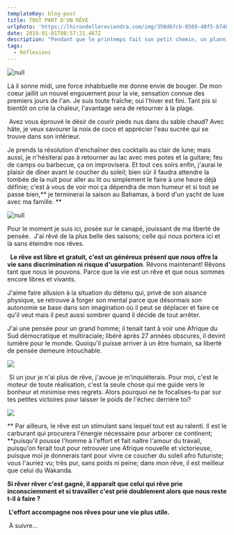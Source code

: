 ```yaml
---
templateKey: blog-post
title: TOUT PART D'UN RÊVE
urlphoto: 'https://lhirondellereviendra.com/img/350d6fcb-0569-40f5-b748-3fb604a66459.jpeg'
date: 2019-01-01T08:57:21.467Z
description: "Pendant que le printemps fait son petit chemin, un planning montagneux se dresse sur le mien. Paniquer ou garder la pêche, il faudra choisir au plus vite. \PDepuis quelques jours le temps s'est rajeuni, moins frais le vent qui souffle, le soleil luit avec plus de précisions et les journées se rallongent pour le bonheur de tous. Un nouvel atmosphère comme pour nous dire qu'on a assez dormi."
tags:
  - Réflexions
---
```

![null](/img/350d6fcb-0569-40f5-b748-3fb604a66459.jpeg)

 Là il sonne midi, une force inhabituelle me donne envie de bouger. De mon coeur jaillit un nouvel engouement pour la vie, sensation connue des premiers jours de l'an. Je suis toute fraîche; oui l'hiver est fini. Tant pis si bientôt on crie la chaleur, l'avantage sera de retourner à la plage.

 Avez vous éprouvé le désir de courir pieds nus dans du sable chaud? Avec hâte, je veux savourer la noix de coco et apprécier l'eau sucrée qui se trouve dans son intérieur. 

Je prends la résolution d'enchaîner des cocktails au clair de lune; mais aussi, je n'hésiterai pas à retourner au lac avec mes potes et la guitare; feu de camps ou barbecue, ça on improvisera. Et tout ces soirs enfin, j'aurai le plaisir de dîner avant le coucher du soleil; bien sûr il faudra attendre la tombée de la nuit pour aller au lit ou simplement le faire à une heure déjà définie; c'est à vous de voir moi ça dépendra de mon humeur et si tout se passe bien,** je terminerai la saison au Bahamas, à bord d'un yacht de luxe avec ma famille. **

![null](/img/50072399_496516507538937_3069860044121047040_n.jpg)

Pour le moment je suis ici, posée sur le canapé, jouissant de ma liberté de pensée.  J'ai rêvé de la plus belle des saisons; celle qui nous portera ici et là sans éteindre nos rêves.

**  Le rêve est libre et gratuit, c'est un généreux présent que nous offre la vie sans discrimination ni risque d'usurpation**. Rêvons maintenant! Rêvons tant que nous le pouvons. Parce que la vie est un rêve et que nous sommes encore libres et vivants.

 J'aime faire allusion à la situation du détenu qui, privé de son aisance physique, se retrouve à forger son mental parce que désormais son autonomie se base dans son imagination où il peut se déplacer et faire ce qu'il veut mais il peut aussi sombrer quand il décide de tout arrêter. 

J'ai une pensée pour un grand homme; il tenait tant à voir une Afrique du Sud démocratique et multiraciale; libéré après 27 années obscures, il devint lumière pour le monde. Quoiqu'il puisse arriver à un être humain, sa liberté de pensée demeure intouchable. 

![](/img/50323480_491823004557911_2942706283192516608_n.png)

 Si un jour je n'ai plus de rêve, j'avoue je m'inquiéterais. Pour moi, c'est le moteur de toute réalisation, c'est la seule chose qui me guide vers le bonheur et minimise mes regrets. Alors pourquoi ne te focalises-tu par sur tes petites victoires pour laisser le poids de l'échec derrière toi?

![](/img/50248134_2257862741204398_7263835453353099264_n.jpg)

** Par ailleurs, le rêve est un stimulant sans lequel tout est au ralenti. Il est le carburant qui procurera l'énergie nécessaire pour arborer ce continent; **puisqu'il pousse l'homme à l'effort et fait naître l'amour du travail, puisqu'on ferait tout pour retrouver une Afrique nouvelle et victorieuse, puisque moi je donnerais tant pour vivre ce coucher du soleil afro futuriste; vous l'auriez vu; très pur, sans poids ni peine; dans mon rêve, il est meilleur que celui du Wakanda. 

**Si rêver rêver c'est gagné, il apparaît que celui qui rêve prie inconsciemment et si travailler c'est prié doublement alors que nous reste t-il à faire ?**

** L'effort accompagne nos rêves pour une vie plus utile.**

  À suivre...
